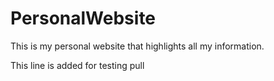# PersonalWebsite
This is my personal website that highlights all my information.

This line is added for testing pull
